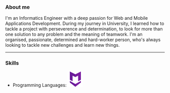 ### About me

I'm an Informatics Engineer with a deep passion for Web and Mobile Applications Development. During my journey in University, I learned how to tackle a project with perseverence and determination, to look for more than one solution to any problem and the meaning of teamwork. I'm an organised, passionate, determined and hard-worker person, who's always looking to tackle new challenges and learn new things.

<hr>

### Skills

* Programming Languages: ![alt text](https://github.com/adam-p/markdown-here/raw/master/src/common/images/icon48.png "Logo")


<!--
**Nimbus79/Nimbus79** is a ✨ _special_ ✨ repository because its `README.md` (this file) appears on your GitHub profile.

Here are some ideas to get you started:

- 🔭 I’m currently working on ...
- 🌱 I’m currently learning ...
- 👯 I’m looking to collaborate on ...
- 🤔 I’m looking for help with ...
- 💬 Ask me about ...
- 📫 How to reach me: ...
- 😄 Pronouns: ...
- ⚡ Fun fact: ...
-->
